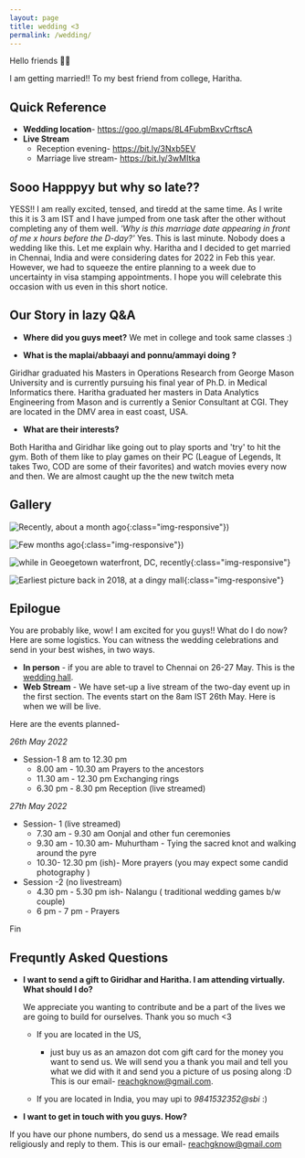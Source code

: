 ```yaml
---
layout: page
title: wedding <3
permalink: /wedding/
---
```


Hello friends 👋🏽

I am getting married!! To my best friend from college, Haritha.

## Quick Reference

* **Wedding location**- <https://goo.gl/maps/8L4FubmBxvCrftscA>
* **Live Stream**
  * Reception evening- <https://bit.ly/3Nxb5EV>
  * Marriage live stream- <https://bit.ly/3wMItka>

## Sooo Happpyy but why so late??

YESS!! I am really excited, tensed, and tiredd at the same time. As I write this it is 3 am IST and I have jumped from one task after the other without completing any of them well. *'Why is this marriage date appearing in front of me x hours before the D-day?'* Yes. This is last minute. Nobody does a wedding like this. Let me explain why. Haritha and I decided to get married in Chennai, India and were considering dates for 2022 in Feb this year. However, we had to squeeze the entire planning to a week due to uncertainty in visa stamping appointments. I hope you will celebrate this occasion with us even in this short notice.

## Our Story in lazy Q&A

* **Where did you guys meet?** We met in college and took same classes :)

* **What is the maplai/abbaayi and ponnu/ammayi doing ?**

Giridhar graduated his Masters in Operations Research from George Mason University and is currently pursuing his final year of Ph.D. in Medical Informatics there.
Haritha graduated her masters in Data Analytics Engineering from Mason and is currently a Senior Consultant at CGI. They are located in the DMV area in east coast, USA.

* **What are their interests?**

Both Haritha and Giridhar like going out to play sports and 'try' to hit the gym. Both of them like to play games on their PC (League of Legends, It takes Two, COD are some of their favorites) and watch movies every now and then. We are almost caught up the the new twitch meta

## Gallery

![Recently, about a month ago](/assets/p1.jpg){:class="img-responsive"})

![Few months ago](/assets/p2.jpg){:class="img-responsive"})

![while in Geoegetown waterfront, DC, recently](/assets/p5.jpg){:class="img-responsive"}

![Earliest picture back in 2018, at a dingy mall](/assets/p4.jpg){:class="img-responsive"}

## Epilogue

You are probably like, wow! I am excited for you guys!! What do I do now? Here are some logistics.
You can witness the wedding celebrations and send in your best wishes, in two ways.

* **In person** - if you are able to travel to Chennai on 26-27 May. This is the [wedding hall](https://goo.gl/maps/8L4FubmBxvCrftscA).
* **Web Stream** - We have set-up a live stream of the two-day event up in the first section. The events start on the 8am IST 26th May. Here is when we will be live.

Here are the events planned-

*26th May 2022*

* Session-1 8 am to 12.30 pm
  * 8.00 am - 10.30 am Prayers to the ancestors
  * 11.30 am - 12.30 pm Exchanging rings
  * 6.30 pm - 8.30 pm Reception (live streamed)

*27th May 2022*

* Session- 1 (live streamed)
  * 7.30 am - 9.30 am Oonjal and other fun ceremonies
  * 9.30 am - 10.30 am- Muhurtham - Tying the sacred knot and walking around the pyre
  * 10.30- 12.30 pm (ish)- More prayers (you may expect some candid photography )
* Session -2 (no livestream)
  * 4.30 pm - 5.30 pm ish-  Nalangu ( traditional wedding games b/w couple)
  * 6 pm - 7 pm - Prayers  

Fin

## Frequntly Asked Questions

* **I want to send a gift to Giridhar and Haritha. I am attending virtually. What should I do?**

  We appreciate you wanting to contribute and be a part of the lives we are going to build for ourselves. Thank you so much <3
  * If you are located in the US,  
    * just buy us as an amazon dot com gift card for the money you want to send us. We will send you a thank you mail and tell you what we did with it and send you a picture of us posing along :D This is our email- reachgknow@gmail.com.

  * If you are located in India, you may upi to *9841532352@sbi* :)

* **I want to get in touch with you guys. How?**

If you have our phone numbers, do send us a message. We read emails religiously and reply to them. This is our email-  reachgknow@gmail.com